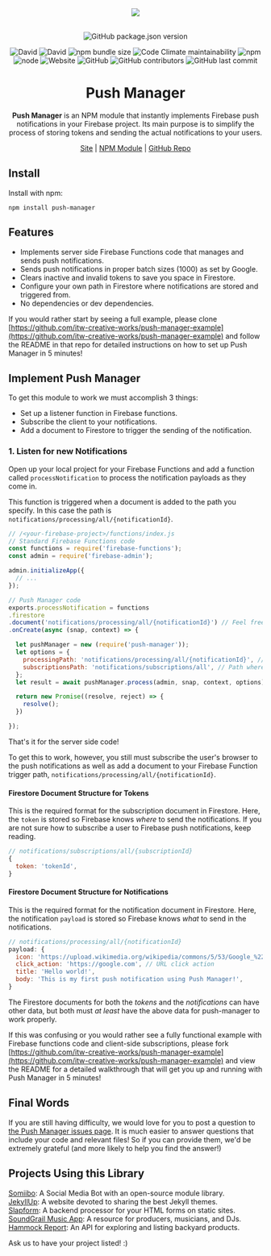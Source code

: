 <div align="center">
  <a href="https://cdn.itwcreativeworks.com/assets/itw-creative-works/images/logo/itw-creative-works-brandmark-black-x.svg">
    <img src="https://cdn.itwcreativeworks.com/assets/itw-creative-works/images/logo/itw-creative-works-brandmark-black-x.svg">
  </a>
  <br>
  <br>

![GitHub package.json version](https://img.shields.io/github/package-json/v/itw-creative-works/push-manager.svg)

![David](https://img.shields.io/david/itw-creative-works/push-manager.svg)
![David](https://img.shields.io/david/dev/itw-creative-works/push-manager.svg) <!-- ![GitHub code size in bytes](https://img.shields.io/github/languages/code-size/itw-creative-works/push-manager.svg) -->
![npm bundle size](https://img.shields.io/bundlephobia/min/push-manager.svg)
![Code Climate maintainability](https://img.shields.io/codeclimate/maintainability-percentage/itw-creative-works/push-manager.svg)
![npm](https://img.shields.io/npm/dm/push-manager.svg) <!-- [![NPM total downloads](https://img.shields.io/npm/dt/push-manager.svg?style=flat)](https://npmjs.org/package/push-manager) -->
![node](https://img.shields.io/node/v/push-manager.svg)
![Website](https://img.shields.io/website/https/itwcreativeworks.com.svg)
![GitHub](https://img.shields.io/github/license/itw-creative-works/push-manager.svg)
![GitHub contributors](https://img.shields.io/github/contributors/itw-creative-works/push-manager.svg)
![GitHub last commit](https://img.shields.io/github/last-commit/itw-creative-works/push-manager.svg)


# Push Manager
**Push Manager** is an NPM module that instantly implements Firebase push notifications in your Firebase project. Its main purpose is to simplify the process of storing tokens and sending the actual notifications to your users.

[Site](https://itwcreativeworks.com) | [NPM Module](https://www.npmjs.com/package/push-manager) | [GitHub Repo](https://github.com/itw-creative-works/push-manager)

</div>

## Install
Install with npm:
```shell
npm install push-manager
```

## Features
* Implements server side Firebase Functions code that manages and sends push notifications.
* Sends push notifications in proper batch sizes (1000) as set by Google.
* Clears inactive and invalid tokens to save you space in Firestore.
* Configure your own path in Firestore where notifications are stored and triggered from.
* No dependencies or dev dependencies.

If you would rather start by seeing a full example, please clone [https://github.com/itw-creative-works/push-manager-example](https://github.com/itw-creative-works/push-manager-example) and follow the README in that repo for detailed instructions on how to set up Push Manager in 5 minutes!

## Implement Push Manager
To get this module to work we must accomplish 3 things:
* Set up a listener function in Firebase functions.
* Subscribe the client to your notifications.
* Add a document to Firestore to trigger the sending of the notification.

### 1. Listen for new Notifications
Open up your local project for your Firebase Functions and add a function called `processNotification` to process the notification payloads as they come in.

This function is triggered when a document is added to the path you specify. In this case the path is `notifications/processing/all/{notificationId}`.
```js
// /<your-firebase-project>/functions/index.js
// Standard Firebase Functions code
const functions = require('firebase-functions');
const admin = require('firebase-admin');

admin.initializeApp({
  // ...
});

// Push Manager code
exports.processNotification = functions
.firestore
.document('notifications/processing/all/{notificationId}') // Feel free to change the path
.onCreate(async (snap, context) => {

  let pushManager = new (require('push-manager'));
  let options = {
    processingPath: 'notifications/processing/all/{notificationId}', // Path where you store notification payloads. Can be anything but must be the same as the path from line 3
    subscriptionsPath: 'notifications/subscriptions/all', // Path where you store your tokens
  };
  let result = await pushManager.process(admin, snap, context, options);

  return new Promise((resolve, reject) => {
    resolve();
  })

});
```

That's it for the server side code!

To get this to work, however, you still must subscribe the user's browser to the push notifications as well as add a document to your Firebase Function trigger path, `notifications/processing/all/{notificationId}`.

#### Firestore Document Structure for Tokens
This is the required format for the subscription document in Firestore. Here, the `token` is stored so Firebase knows *where* to send the notifications.
If you are not sure how to subscribe a user to Firebase push notifications, keep reading.
```js
// notifications/subscriptions/all/{subscriptionId}
{
  token: 'tokenId',
}
```

#### Firestore Document Structure for Notifications
This is the required format for the notification document in Firestore. Here, the notification `payload` is stored so Firebase knows *what* to send in the notifications.
```js
// notifications/processing/all/{notificationId}
payload: {
  icon: 'https://upload.wikimedia.org/wikipedia/commons/5/53/Google_%22G%22_Logo.svg', // Link to notification icon
  click_action: 'https://google.com', // URL click action
  title: 'Hello world!',
  body: 'This is my first push notification using Push Manager!',
}
```

The Firestore documents for both the *tokens* and the *notifications* can have other data, but both must *at least* have the above data for push-manager to work properly.
<!--
### Options
* `processingPath`: Path where you store notification payloads
* `subscriptionsPath`: Path where you store your tokens -->

If this was confusing or you would rather see a fully functional example with Firebase functions code and client-side subscriptions, please fork [https://github.com/itw-creative-works/push-manager-example](https://github.com/itw-creative-works/push-manager-example) and view the README for a detailed walkthrough that will get you up and running with Push Manager in 5 minutes!

## Final Words
If you are still having difficulty, we would love for you to post
a question to [the Push Manager issues page](https://github.com/itw-creative-works/push-manager/issues). It is much easier to answer questions that include your code and relevant files! So if you can provide them, we'd be extremely grateful (and more likely to help you find the answer!)

## Projects Using this Library
[Somiibo](https://somiibo.com/): A Social Media Bot with an open-source module library. <br>
[JekyllUp](https://jekyllup.com/): A website devoted to sharing the best Jekyll themes. <br>
[Slapform](https://slapform.com/): A backend processor for your HTML forms on static sites. <br>
[SoundGrail Music App](https://app.soundgrail.com/): A resource for producers, musicians, and DJs. <br>
[Hammock Report](https://hammockreport.com/): An API for exploring and listing backyard products. <br>

Ask us to have your project listed! :)
